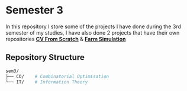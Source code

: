 # Semester 3
In this repository I store some of the projects I have done during the 3rd semester of my studies, I have also done 2 projects that have their own repositories [**CV From Scratch**](https://github.com/noNScop/CV_From_Scratch) & [**Farm Simulation**](https://github.com/noNScop/Farm_Simulation)

## Repository Structure

```bash
sem3/
├── CO/    # Combinatorial Optimisation
└── IT/    # Information Theory
```

